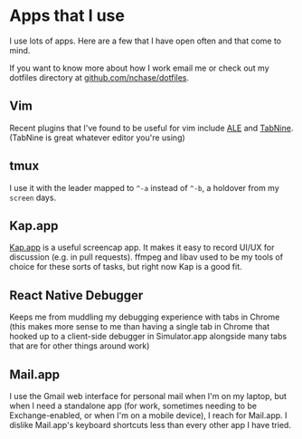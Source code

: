 # Apps that I use

I use lots of apps. Here are a few that I have open often and that come to
mind.

If you want to know more about how I work email me or check out my dotfiles
directory at [github.com/nchase/dotfiles](https://github.com/nchase/dotfiles).

## Vim

Recent plugins that I've found to be useful for vim include [ALE](https://github.com/dense-analysis/ale)
and [TabNine](https://tabnine.com). (TabNine is great whatever editor you're using)

## tmux

I use it with the leader mapped to `^-a` instead of `^-b`, a holdover from my
`screen` days.

## Kap.app

[Kap.app](https://getkap.co) is a useful screencap app. It makes it easy to
record UI/UX for discussion (e.g. in pull requests). ffmpeg and libav used to
be my tools of choice for these sorts of tasks, but right now Kap is a good
fit.

## React Native Debugger

Keeps me from muddling my debugging experience with tabs in Chrome (this makes
more sense to me than having a single tab in Chrome that hooked up to a
client-side debugger in Simulator.app alongside many tabs that are for other
things around work)

## Mail.app

I use the Gmail web interface for personal mail when I'm on my laptop, but when
I need a standalone app (for work, sometimes needing to be Exchange-enabled, or
when I'm on a mobile device), I reach for Mail.app. I dislike Mail.app's
keyboard shortcuts less than every other app I have tried.
